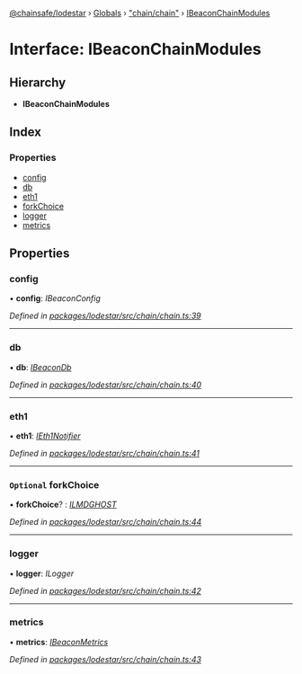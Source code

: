 [@chainsafe/lodestar](../README.md) › [Globals](../globals.md) › ["chain/chain"](../modules/_chain_chain_.md) › [IBeaconChainModules](_chain_chain_.ibeaconchainmodules.md)

# Interface: IBeaconChainModules

## Hierarchy

* **IBeaconChainModules**

## Index

### Properties

* [config](_chain_chain_.ibeaconchainmodules.md#config)
* [db](_chain_chain_.ibeaconchainmodules.md#db)
* [eth1](_chain_chain_.ibeaconchainmodules.md#eth1)
* [forkChoice](_chain_chain_.ibeaconchainmodules.md#optional-forkchoice)
* [logger](_chain_chain_.ibeaconchainmodules.md#logger)
* [metrics](_chain_chain_.ibeaconchainmodules.md#metrics)

## Properties

###  config

• **config**: *IBeaconConfig*

*Defined in [packages/lodestar/src/chain/chain.ts:39](https://github.com/ChainSafe/lodestar/blob/439c48cac/packages/lodestar/src/chain/chain.ts#L39)*

___

###  db

• **db**: *[IBeaconDb](_db_api_beacon_interface_.ibeacondb.md)*

*Defined in [packages/lodestar/src/chain/chain.ts:40](https://github.com/ChainSafe/lodestar/blob/439c48cac/packages/lodestar/src/chain/chain.ts#L40)*

___

###  eth1

• **eth1**: *[IEth1Notifier](_eth1_interface_.ieth1notifier.md)*

*Defined in [packages/lodestar/src/chain/chain.ts:41](https://github.com/ChainSafe/lodestar/blob/439c48cac/packages/lodestar/src/chain/chain.ts#L41)*

___

### `Optional` forkChoice

• **forkChoice**? : *[ILMDGHOST](_chain_forkchoice_interface_.ilmdghost.md)*

*Defined in [packages/lodestar/src/chain/chain.ts:44](https://github.com/ChainSafe/lodestar/blob/439c48cac/packages/lodestar/src/chain/chain.ts#L44)*

___

###  logger

• **logger**: *ILogger*

*Defined in [packages/lodestar/src/chain/chain.ts:42](https://github.com/ChainSafe/lodestar/blob/439c48cac/packages/lodestar/src/chain/chain.ts#L42)*

___

###  metrics

• **metrics**: *[IBeaconMetrics](_metrics_interface_.ibeaconmetrics.md)*

*Defined in [packages/lodestar/src/chain/chain.ts:43](https://github.com/ChainSafe/lodestar/blob/439c48cac/packages/lodestar/src/chain/chain.ts#L43)*
